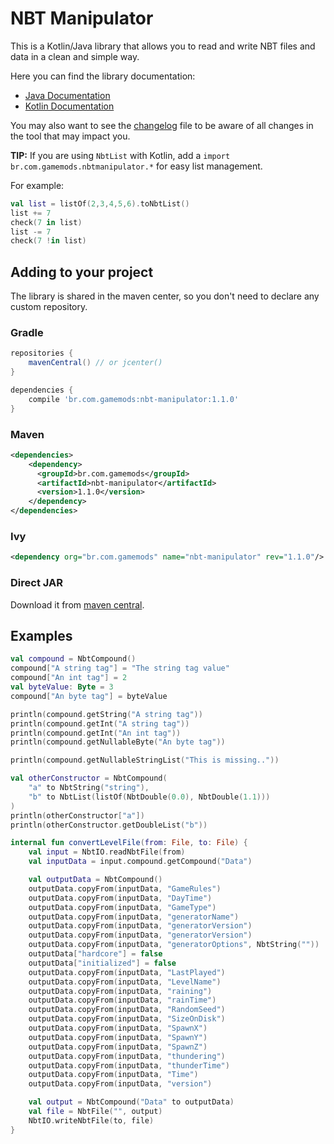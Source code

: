 # NBT Manipulator

This is a Kotlin/Java library that allows you to read and write NBT files and data in a clean and simple way.

Here you can find the library documentation:
* [Java Documentation](https://gamemodsbr.github.io/NBT-Manipulator/javadoc)
* [Kotlin Documentation](https://gamemodsbr.github.io/NBT-Manipulator/kdoc/br.com.gamemods.nbtmanipulator/index.html)

You may also want to see the [changelog](CHANGELOG.md) file to be aware of all changes in the tool that may impact you.

**TIP:** If you are using `NbtList` with Kotlin, add a `import br.com.gamemods.nbtmanipulator.*` for easy list management.

For example:
```kotlin
val list = listOf(2,3,4,5,6).toNbtList()
list += 7
check(7 in list)
list -= 7
check(7 !in list)
```

## Adding to your project

The library is shared in the maven center, so you don't need to declare any custom repository.

### Gradle

```groovy
repositories {
    mavenCentral() // or jcenter()
}

dependencies {
    compile 'br.com.gamemods:nbt-manipulator:1.1.0'
}
```

### Maven

```xml
<dependencies>
    <dependency>
      <groupId>br.com.gamemods</groupId>
      <artifactId>nbt-manipulator</artifactId>
      <version>1.1.0</version>
    </dependency>
</dependencies>
```

### Ivy

```xml
<dependency org="br.com.gamemods" name="nbt-manipulator" rev="1.1.0"/>
```

### Direct JAR
Download it from [maven central](http://central.maven.org/maven2/br/com/gamemods/nbt-manipulator/).

## Examples

```kotlin
val compound = NbtCompound()
compound["A string tag"] = "The string tag value"
compound["An int tag"] = 2
val byteValue: Byte = 3
compound["An byte tag"] = byteValue

println(compound.getString("A string tag"))
println(compound.getInt("A string tag"))
println(compound.getInt("An int tag"))
println(compound.getNullableByte("An byte tag"))

println(compound.getNullableStringList("This is missing.."))

val otherConstructor = NbtCompound(
    "a" to NbtString("string"),
    "b" to NbtList(listOf(NbtDouble(0.0), NbtDouble(1.1)))
)
println(otherConstructor["a"])
println(otherConstructor.getDoubleList("b"))
```

```kotlin
internal fun convertLevelFile(from: File, to: File) {
    val input = NbtIO.readNbtFile(from)
    val inputData = input.compound.getCompound("Data")

    val outputData = NbtCompound()
    outputData.copyFrom(inputData, "GameRules")
    outputData.copyFrom(inputData, "DayTime")
    outputData.copyFrom(inputData, "GameType")
    outputData.copyFrom(inputData, "generatorName")
    outputData.copyFrom(inputData, "generatorVersion")
    outputData.copyFrom(inputData, "generatorVersion")
    outputData.copyFrom(inputData, "generatorOptions", NbtString(""))
    outputData["hardcore"] = false
    outputData["initialized"] = false
    outputData.copyFrom(inputData, "LastPlayed")
    outputData.copyFrom(inputData, "LevelName")
    outputData.copyFrom(inputData, "raining")
    outputData.copyFrom(inputData, "rainTime")
    outputData.copyFrom(inputData, "RandomSeed")
    outputData.copyFrom(inputData, "SizeOnDisk")
    outputData.copyFrom(inputData, "SpawnX")
    outputData.copyFrom(inputData, "SpawnY")
    outputData.copyFrom(inputData, "SpawnZ")
    outputData.copyFrom(inputData, "thundering")
    outputData.copyFrom(inputData, "thunderTime")
    outputData.copyFrom(inputData, "Time")
    outputData.copyFrom(inputData, "version")

    val output = NbtCompound("Data" to outputData)
    val file = NbtFile("", output)
    NbtIO.writeNbtFile(to, file)
}
```
